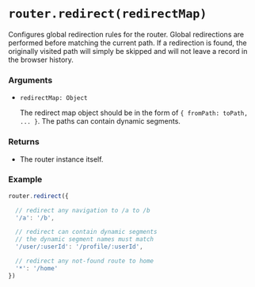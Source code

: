 # `router.redirect(redirectMap)`

Configures global redirection rules for the router. Global redirections are performed before matching the current path. If a redirection is found, the originally visited path will simply be skipped and will not leave a record in the browser history.

### Arguments

- `redirectMap: Object`

  The redirect map object should be in the form of `{ fromPath: toPath, ... }`. The paths can contain dynamic segments.

### Returns

- The router instance itself.

### Example

``` js
router.redirect({

  // redirect any navigation to /a to /b
  '/a': '/b',

  // redirect can contain dynamic segments
  // the dynamic segment names must match
  '/user/:userId': '/profile/:userId',

  // redirect any not-found route to home
  '*': '/home'
})
```
